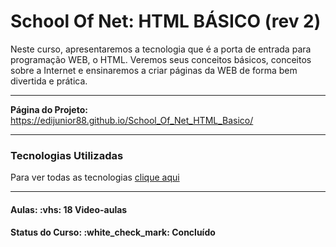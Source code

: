 <h1>School Of Net: HTML BÁSICO (rev 2)</h1>


<p>
Neste curso, apresentaremos a tecnologia que é a porta de entrada para programação WEB, o HTML. Veremos seus conceitos básicos, 
conceitos sobre a Internet e ensinaremos a criar páginas da WEB de forma bem divertida e prática.
</p>

<hr/>

<strong>Página do Projeto: </strong> <a href="https://edijunior88.github.io/School_Of_Net_HTML_Basico/">https://edijunior88.github.io/School_Of_Net_HTML_Basico/</a>

<hr>

<h3>Tecnologias Utilizadas</h3>

Para ver todas as tecnologias [clique aqui](/techstack.md)

<hr>

<h4><b>Aulas:</b> :vhs: 18 Video-aulas</h4>
<h4><b>Status do Curso:</b> :white_check_mark: Concluído
